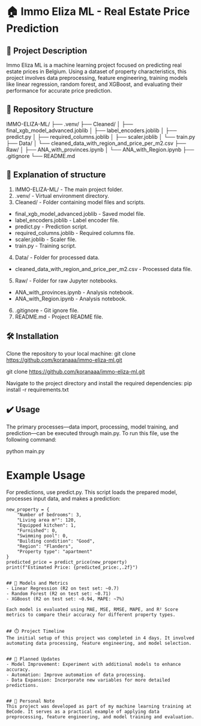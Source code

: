 # 🏠 Immo Eliza ML - Real Estate Price Prediction

## 📄 Project Description
Immo Eliza ML is a machine learning project focused on predicting real estate prices in Belgium. Using a dataset of property characteristics, this project involves data preprocessing, feature engineering, training models like linear regression, random forest, and XGBoost, and evaluating their performance for accurate price prediction.

## 📂 Repository Structure

IMMO-ELIZA-ML/
├── .venv/
├── Cleaned/
│   ├── final_xgb_model_advanced.joblib
│   ├── label_encoders.joblib
│   ├── predict.py
│   ├── required_columns.joblib
│   ├── scaler.joblib
│   └── train.py
├── Data/
│   └── cleaned_data_with_region_and_price_per_m2.csv
├── Raw/
│   ├── ANA_with_provinces.ipynb
│   └── ANA_with_Region.ipynb
├── .gitignore
└── README.md

## 📂 Explanation of structure 
1. IMMO-ELIZA-ML/ - The main project folder.
2. .venv/ - Virtual environment directory.
3. Cleaned/ - Folder containing model files and scripts.
- final_xgb_model_advanced.joblib - Saved model file.
- label_encoders.joblib - Label encoder file.
- predict.py - Prediction script.
- required_columns.joblib - Required columns file.
- scaler.joblib - Scaler file.
- train.py - Training script.
4. Data/ - Folder for processed data.
- cleaned_data_with_region_and_price_per_m2.csv - Processed data file.
5. Raw/ - Folder for raw Jupyter notebooks.
- ANA_with_provinces.ipynb - Analysis notebook.
- ANA_with_Region.ipynb - Analysis notebook.
6. .gitignore - Git ignore file.
7. README.md - Project README file.

## 🛠️ Installation
Clone the repository to your local machine:
git clone https://github.com/koranaaa/immo-eliza-ml.git

git clone https://github.com/koranaaa/immo-eliza-ml.git

Navigate to the project directory and install the required dependencies:
pip install -r requirements.txt


## ✔️ Usage
The primary processes—data import, processing, model training, and prediction—can be executed through main.py. To run this file, use the following command:

python main.py

# Example Usage
For predictions, use predict.py. This script loads the prepared model, processes input data, and makes a prediction:

```from utils.predict import predict_price
new_property = {
    "Number of bedrooms": 3,
    "Living area m²": 120,
    "Equipped kitchen": 1,
    "Furnished": 0,
    "Swimming pool": 0,
    "Building condition": "Good",
    "Region": "Flanders",
    "Property type": "apartment"
}
predicted_price = predict_price(new_property)
print(f"Estimated Price: {predicted_price:,.2f}")


## 🧠 Models and Metrics
- Linear Regression (R2 on test set: ~0.7)
- Random Forest (R2 on test set: ~0.71)
- XGBoost (R2 on test set: ~0.94, MAPE: ~7%)

Each model is evaluated using MAE, MSE, RMSE, MAPE, and R² Score metrics to compare their accuracy for different property types.


## ⏱️ Project Timeline
The initial setup of this project was completed in 4 days. It involved automating data processing, feature engineering, and model selection.


## 🔄 Planned Updates
- Model Improvement: Experiment with additional models to enhance accuracy.
- Automation: Improve automation of data processing.
- Data Expansion: Incorporate new variables for more detailed predictions.


## 📌 Personal Note
This project was developed as part of my machine learning training at BeCode. It serves as a practical example of applying data preprocessing, feature engineering, and model training and evaluation.